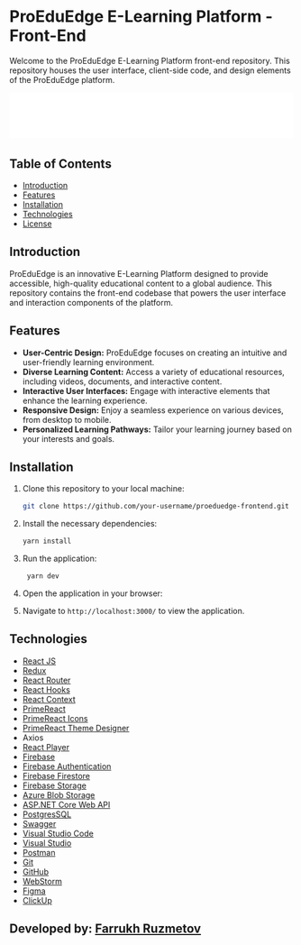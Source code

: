 # ProEduEdge E-Learning Platform - Front-End

Welcome to the ProEduEdge E-Learning Platform front-end repository. This repository houses the user interface, client-side code, and design elements of the ProEduEdge platform.

![ProEduEdge Logo](./src/assets/logo-white.png)

## Table of Contents

- [Introduction](#introduction)
- [Features](#features)
- [Installation](#installation)
- [Technologies](#technologies)
- [License](#license)

## Introduction

ProEduEdge is an innovative E-Learning Platform designed to provide accessible, high-quality educational content to a global audience. This repository contains the front-end codebase that powers the user interface and interaction components of the platform.

## Features

- **User-Centric Design:** ProEduEdge focuses on creating an intuitive and user-friendly learning environment.
- **Diverse Learning Content:** Access a variety of educational resources, including videos, documents, and interactive content.
- **Interactive User Interfaces:** Engage with interactive elements that enhance the learning experience.
- **Responsive Design:** Enjoy a seamless experience on various devices, from desktop to mobile.
- **Personalized Learning Pathways:** Tailor your learning journey based on your interests and goals.

## Installation

1. Clone this repository to your local machine:

   ```bash
   git clone https://github.com/your-username/proeduedge-frontend.git
    ```
2. Install the necessary dependencies:

   ```bash
   yarn install
   ```
3. Run the application:

   ```bash
    yarn dev
    ```
4. Open the application in your browser:
5. Navigate to `http://localhost:3000/` to view the application.

## Technologies
- [React JS](https://reactjs.org/)
- [Redux](https://redux.js.org/)
- [React Router](https://reactrouter.com/)
- [React Hooks](https://reactjs.org/docs/hooks-intro.html)
- [React Context](https://reactjs.org/docs/context.html)
- [PrimeReact](https://www.primefaces.org/primereact/)
- [PrimeReact Icons](https://www.primefaces.org/primereact/showcase/#/icons)
- [PrimeReact Theme Designer](https://www.primefaces.org/designer/primereact)
- Axios
- [React Player](https://www.npmjs.com/package/react-player)
- [Firebase](https://firebase.google.com/)
- [Firebase Authentication](https://firebase.google.com/docs/auth)
- [Firebase Firestore](https://firebase.google.com/docs/firestore)
- [Firebase Storage](https://firebase.google.com/docs/storage)
- [Azure Blob Storage](https://azure.microsoft.com/en-us/services/storage/blobs/)
- [ASP.NET Core Web API](https://docs.microsoft.com/en-us/aspnet/core/web-api/?view=aspnetcore-6.0)
- [PostgresSQL](https://www.postgresql.org/)
- [Swagger](https://swagger.io/)
- [Visual Studio Code](https://code.visualstudio.com/)
- [Visual Studio](https://visualstudio.microsoft.com/)
- [Postman](https://www.postman.com/)
- [Git](https://git-scm.com/)
- [GitHub](https://github.com/)
- [WebStorm](https://www.jetbrains.com/webstorm/)
- [Figma](https://www.figma.com/)
- [ClickUp](https://clickup.com/)

## Developed by: [Farrukh Ruzmetov](https://github.com/ruzfardev/)
